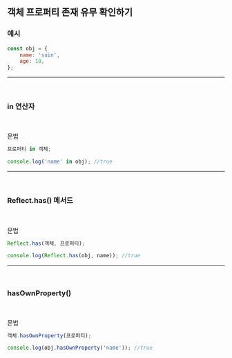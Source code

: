 <!-- @format -->

## 객체 프로퍼티 존재 유무 확인하기

### 예시

```js
const obj = {
	name: 'suin',
	age: 18,
};
```

---

<br/>

### in 연산자

<br/>

문법

```js
프로퍼티 in 객체;
```

```js
console.log('name' in obj); //true
```

---

<br/>

### Reflect.has() 메서드

<br/>

문법

```js
Reflect.has(객체, 프로퍼티);
```

```js
console.log(Reflect.has(obj, name)); //true
```

---

<br/>

### hasOwnProperty()

<br/>

문법

```js
객체.hasOwnProperty(프로퍼티);
```

```js
console.log(obj.hasOwnProperty('name')); //true
```
